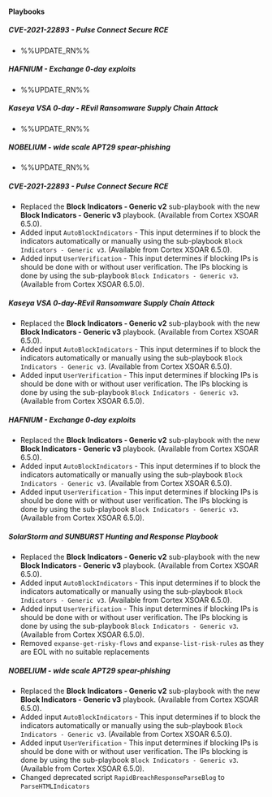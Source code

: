 #### Playbooks

##### CVE-2021-22893 - Pulse Connect Secure RCE

- %%UPDATE_RN%%

##### HAFNIUM - Exchange 0-day exploits

- %%UPDATE_RN%%

##### Kaseya VSA  0-day - REvil Ransomware Supply Chain Attack

- %%UPDATE_RN%%

##### NOBELIUM - wide scale APT29 spear-phishing

- %%UPDATE_RN%%
##### CVE-2021-22893 - Pulse Connect Secure RCE
- Replaced the **Block Indicators - Generic v2** sub-playbook with the new **Block Indicators - Generic v3** playbook. (Available from Cortex XSOAR 6.5.0).
- Added input `AutoBlockIndicators` - This input determines if to block the indicators automatically or manually using the sub-playbook `Block Indicators - Generic v3`. (Available from Cortex XSOAR 6.5.0).
- Added input `UserVerification` - This input determines if blocking IPs is should be done with or without user verification.  The IPs blocking is done by using the sub-playbook `Block Indicators - Generic v3`. (Available from Cortex XSOAR 6.5.0).

##### Kaseya VSA 0-day-REvil Ransomware Supply Chain Attack
- Replaced the **Block Indicators - Generic v2** sub-playbook with the new **Block Indicators - Generic v3** playbook. (Available from Cortex XSOAR 6.5.0).
- Added input `AutoBlockIndicators` - This input determines if to block the indicators automatically or manually using the sub-playbook `Block Indicators - Generic v3`. (Available from Cortex XSOAR 6.5.0).
- Added input `UserVerification` - This input determines if blocking IPs is should be done with or without user verification.  The IPs blocking is done by using the sub-playbook `Block Indicators - Generic v3`. (Available from Cortex XSOAR 6.5.0).

##### HAFNIUM - Exchange 0-day exploits
- Replaced the **Block Indicators - Generic v2** sub-playbook with the new **Block Indicators - Generic v3** playbook. (Available from Cortex XSOAR 6.5.0).
- Added input `AutoBlockIndicators` - This input determines if to block the indicators automatically or manually using the sub-playbook `Block Indicators - Generic v3`. (Available from Cortex XSOAR 6.5.0).
- Added input `UserVerification` - This input determines if blocking IPs is should be done with or without user verification.  The IPs blocking is done by using the sub-playbook `Block Indicators - Generic v3`. (Available from Cortex XSOAR 6.5.0). 

##### SolarStorm and SUNBURST Hunting and Response Playbook
- Replaced the **Block Indicators - Generic v2** sub-playbook with the new **Block Indicators - Generic v3** playbook. (Available from Cortex XSOAR 6.5.0).
- Added input `AutoBlockIndicators` - This input determines if to block the indicators automatically or manually using the sub-playbook `Block Indicators - Generic v3`. (Available from Cortex XSOAR 6.5.0).
- Added input `UserVerification` - This input determines if blocking IPs is should be done with or without user verification.  The IPs blocking is done by using the sub-playbook `Block Indicators - Generic v3`. (Available from Cortex XSOAR 6.5.0).
- Removed `expanse-get-risky-flows` and `expanse-list-risk-rules` as they are EOL with no suitable replacements

##### NOBELIUM - wide scale APT29 spear-phishing
- Replaced the **Block Indicators - Generic v2** sub-playbook with the new **Block Indicators - Generic v3** playbook. (Available from Cortex XSOAR 6.5.0).
- Added input `AutoBlockIndicators` - This input determines if to block the indicators automatically or manually using the sub-playbook `Block Indicators - Generic v3`. (Available from Cortex XSOAR 6.5.0).
- Added input `UserVerification` - This input determines if blocking IPs is should be done with or without user verification.  The IPs blocking is done by using the sub-playbook `Block Indicators - Generic v3`. (Available from Cortex XSOAR 6.5.0).
- Changed  deprecated script `RapidBreachResponseParseBlog` to `ParseHTMLIndicators`

